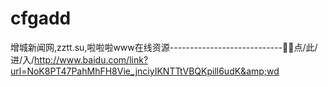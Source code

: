 # cfgadd
增城新闻网,zztt.su,啦啦啦www在线资源----------------------------🍩🍩点/此/进/入/http://www.baidu.com/link?url=NoK8PT47PahMhFH8Vie_jnciyIKNTTtVBQKpill6udK&amp;wd
